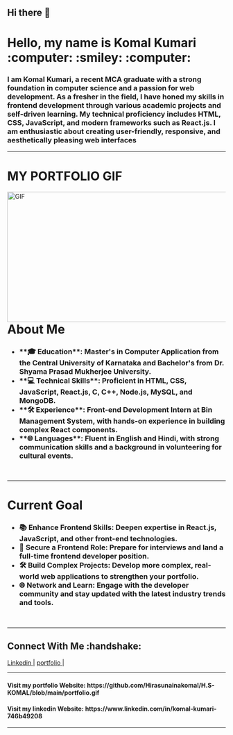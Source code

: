 ## Hi there 👋

<!--
**Hirasunainakomal/Hirasunainakomal** is a ✨ _special_ ✨ repository because its `README.md` (this file) appears on your GitHub profile.

Here are some ideas to get you started:

- 🔭 I’m currently working on ...
- 🌱 I’m currently learning ...
- 👯 I’m looking to collaborate on ...
- 🤔 I’m looking for help with ...
- 💬 Ask me about ...
- 📫 How to reach me: ...
- 😄 Pronouns: ...
- ⚡ Fun fact: ...
-->
<h1>Hello, my name is Komal Kumari <br>
:computer: :smiley: :computer: 
</h1>
<h3>
  I am Komal Kumari, a recent MCA graduate with a strong foundation 
              in computer science and a passion for web development. As a fresher in 
              the field, I have honed my skills in frontend development through various 
              academic projects and self-driven learning. My technical proficiency includes 
              HTML, CSS, JavaScript, and modern frameworks such as React.js. I am enthusiastic 
              about creating user-friendly, responsive, and aesthetically pleasing web interfaces<br>

</h3>
<hr>

<h1>MY PORTFOLIO GIF <br></h1>
<img align="left" alt="GIF" src = "https://github.com/Hirasunainakomal/H.S-KOMAL/blob/main/portfolio.gif" height="300" width = '600' /><br><br><br><br><br><br><br><br><br><br><br><br><br>
<hr>

<h1> About Me <br></h1>
<h3>
  <ul>
<li> **🎓 Education**: Master's in Computer Application from the Central University of Karnataka and Bachelor's from Dr. Shyama Prasad Mukherjee University.</li>
<li> **💻 Technical Skills**: Proficient in HTML, CSS, JavaScript, React.js, C, C++, Node.js, MySQL, and MongoDB.</li>
<li> **🛠️ Experience**: Front-end Development Intern at Bin Management System, with hands-on experience in building complex React components.</li>
<li> **🌐 Languages**: Fluent in English and Hindi, with strong communication skills and a background in volunteering for cultural events.</li>
  </ul>
</h3><br><hr>
<h1>Current Goal</h1>
<h3>
<ul><li>
📚 Enhance Frontend Skills: Deepen expertise in React.js, JavaScript, and other front-end technologies.</li>
<li>💼 Secure a Frontend Role: Prepare for interviews and land a full-time frontend developer position.</li>
<li>🛠️ Build Complex Projects: Develop more complex, real-world web applications to strengthen your portfolio.</li>
<li>🌐 Network and Learn: Engage with the developer community and stay updated with the latest industry trends and tools.</li>

 </ul> </h3>  <br>
 <hr>

 <h2>Connect With Me :handshake: </h2>
<p>
  <a href = "www.linkedin.com/in/komal-kumari-746b49208"> Linkedin </a> <span> | </span>
  <a href = "https://github.com/Hirasunainakomal/H.S-KOMAL/blob/main/portfolio.gif"> portfolio </a> <span> | </span>
</p> 

<hr>
  <h4> Visit my portfolio Website: https://github.com/Hirasunainakomal/H.S-KOMAL/blob/main/portfolio.gif </h4>
  <h4> Visit my linkedin Website: https://www.linkedin.com/in/komal-kumari-746b49208 </h4>
  
<hr>
  
